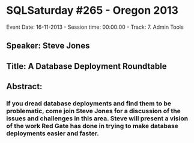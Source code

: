 # SQLSaturday #265 - Oregon 2013
Event Date: 16-11-2013 - Session time: 00:00:00 - Track: 7. Admin  Tools
## Speaker: Steve Jones
## Title: A Database Deployment Roundtable
## Abstract:
### If you dread database deployments and find them to be problematic, come join Steve Jones for a discussion of the issues and challenges in this area. Steve will present a vision of the work Red Gate has done in trying to make database deployments easier and faster.
